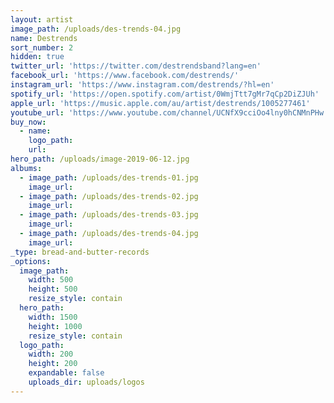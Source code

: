 ```yaml
---
layout: artist
image_path: /uploads/des-trends-04.jpg
name: Destrends
sort_number: 2
hidden: true
twitter_url: 'https://twitter.com/destrendsband?lang=en'
facebook_url: 'https://www.facebook.com/destrends/'
instagram_url: 'https://www.instagram.com/destrends/?hl=en'
spotify_url: 'https://open.spotify.com/artist/0WmjTtt7gMr7qCp2DiZJUh'
apple_url: 'https://music.apple.com/au/artist/destrends/1005277461'
youtube_url: 'https://www.youtube.com/channel/UCNfX9cciOo4lny0hCNMnPHw'
buy_now:
  - name:
    logo_path:
    url:
hero_path: /uploads/image-2019-06-12.jpg
albums:
  - image_path: /uploads/des-trends-01.jpg
    image_url:
  - image_path: /uploads/des-trends-02.jpg
    image_url:
  - image_path: /uploads/des-trends-03.jpg
    image_url:
  - image_path: /uploads/des-trends-04.jpg
    image_url:
_type: bread-and-butter-records
_options:
  image_path:
    width: 500
    height: 500
    resize_style: contain
  hero_path:
    width: 1500
    height: 1000
    resize_style: contain
  logo_path:
    width: 200
    height: 200
    expandable: false
    uploads_dir: uploads/logos
---
```


